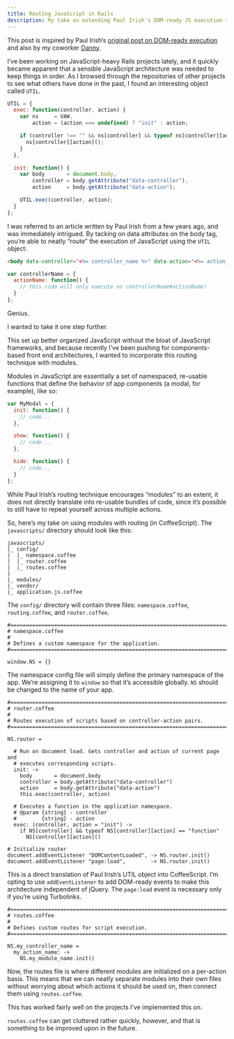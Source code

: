 ```yaml
---
title: Routing JavaScript in Rails
description: My take on extending Paul Irish's DOM-ready JS execution technique.
---
```


This post is inspired by Paul Irish’s [original post on DOM-ready execution](https://www.paulirish.com/2009/markup-based-unobtrusive-comprehensive-dom-ready-execution/) and also by my coworker [Danny](http://www.danielsellergren.com/).

I’ve been working on JavaScript-heavy Rails projects lately, and it quickly became apparent that a sensible JavaScript architecture was needed to keep things in order. As I browsed through the repositories of other projects to see what others have done in the past, I found an interesting object called `UTIL`.

```javascript
UTIL = {
  exec: function(controller, action) {
    var ns     = VAW,
        action = (action === undefined) ? "init" : action;

    if (controller !== "" && ns[controller] && typeof ns[controller][action] == "function") {
      ns[controller][action]();
    }
  },

  init: function() {
    var body       = document.body,
        controller = body.getAttribute("data-controller"),
        action     = body.getAttribute("data-action");

    UTIL.exec(controller, action);
  }
};
```

I was referred to an article written by Paul Irish from a few years ago, and was immediately intrigued. By tacking on data attributes on the body tag, you’re able to neatly “route” the execution of JavaScript using the `UTIL` object:

```html
<body data-controller="<%= controller_name %>" data-action="<%= action_name %>">
```

```javascript
var controllerName = {
  actionName: function() {
    // this code will only execute on controllerName#actionName!
  }
};
```

Genius.

I wanted to take it one step further.

This set up better organized JavaScript without the bloat of JavaScript frameworks, and because recently I’ve been pushing for components-based front end architectures, I wanted to incorporate this routing technique with modules.

Modules in JavaScript are essentially a set of namespaced, re-usable functions that define the behavior of app components (a modal, for example), like so:

```javascript
var MyModal = {
  init: function() {
    // code...
  },

  show: function() {
    // code...
  },

  hide: function() {
    // code...
  }
};
```

While Paul Irish’s routing technique encourages “modules” to an extent, it does not directly translate into re-usable bundles of code, since it’s possible to still have to repeat yourself across multiple actions.

So, here’s my take on using modules with routing (in CoffeeScript). The `javascripts/` directory should look like this:

```
javascripts/
|_ config/
|  |_ namespace.coffee
|  |_ router.coffee
|  |_ routes.coffee
|
|_ modules/
|_ vendor/
|_ application.js.coffee

```

The `config/` directory will contain three files: `namespace.coffee`, `routing.coffee`, and `router.coffee`.

```
#===============================================================================
# namespace.coffee
#
# Defines a custom namespace for the application.
#===============================================================================

window.NS = {}
```

The namespace config file will simply define the primary namespace of the app. We’re assigning it to `window` so that it’s accessible globally. `NS` should be changed to the name of your app.

```
#===============================================================================
# router.coffee
#
# Routes execution of scripts based on controller-action pairs.
#===============================================================================

NS.router =

  # Run on document load. Gets controller and action of current page and
  # executes corresponding scripts.
  init: ->
    body       = document.body
    controller = body.getAttribute("data-controller")
    action     = body.getAttribute("data-action")
    this.exec(controller, action)

  # Executes a function in the application namespace.
  # @param {string} - controller
  #        {string} - action
  exec: (controller, action = "init") ->
    if NS[controller] && typeof NS[controller][action] == "function"
      NS[controller][action]()

# Initialize router
document.addEventListener "DOMContentLoaded", -> NS.router.init()
document.addEventListener "page:load",        -> NS.router.init()
```

This is a direct translation of Paul Irish’s UTIL object into CoffeeScript. I’m opting to use `addEventListener` to add DOM-ready events to make this architecture independent of jQuery. The `page:load` event is necessary only if you’re using Turbolinks.

```
#===============================================================================
# routes.coffee
#
# Defines custom routes for script execution.
#===============================================================================

NS.my_controller_name =
  my_action_name: ->
    NS.my_module_name.init()
```

Now, the routes file is where different modules are initialized on a per-action basis. This means that we can neatly separate modules into their own files without worrying about which actions it should be used on, then connect them using `routes.coffee`.

This has worked fairly well on the projects I’ve implemented this on.

`routes.coffee` can get cluttered rather quickly, however, and that is something to be improved upon in the future.
